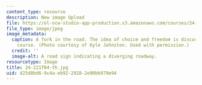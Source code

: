 ```yaml
---
content_type: resource
description: New image Upload
file: https://ol-ocw-studio-app-production.s3.amazonaws.com/courses/24-221-metaphysics-free-will-fall-2004/d25d8bd69c4aeb9229282e90bb979e94_24-221f04-th.jpg
file_type: image/jpeg
image_metadata:
  caption: A fork in the road. The idea of choice and freedom is discussed in this
    course. (Photo courtesy of Kyle Johnston. Used with permission.)
  credit: ''
  image-alt: A road sign indicating a diverging roadway.
resourcetype: Image
title: 24-221f04-th.jpg
uid: d25d8bd6-9c4a-eb92-2928-2e90bb979e94
---
```

